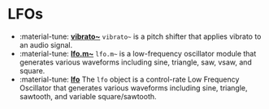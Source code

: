 # LFOs

<div class="grid cards" markdown>

- :material-tune: [__vibrato~__](../../objects/vibrato~.md) `vibrato~` is a pitch shifter that applies vibrato to an audio signal.
- :material-tune: [__lfo.m~__](../../objects/lfo.m~.md) `lfo.m~` is a low-frequency oscillator module that generates various waveforms including sine, triangle, saw, vsaw, and square.
- :material-tune: [__lfo__](../../objects/lfo.md) The `lfo` object is a control-rate Low Frequency Oscillator that generates various waveforms including sine, triangle, sawtooth, and variable square/sawtooth.

</div>